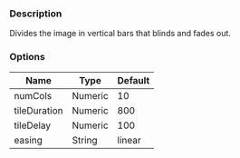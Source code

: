 ---
---

### Description
Divides the image in vertical bars that blinds and fades out.

### Options
| Name | Type | Default |
|------|------|---------|
| numCols | Numeric | 10 |
| tileDuration | Numeric | 800 |
| tileDelay | Numeric | 100 |
| easing | String | linear |
